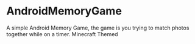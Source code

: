 # AndroidMemoryGame
A simple Android Memory Game, the game is you trying to match photos together while on a timer. Minecraft Themed
